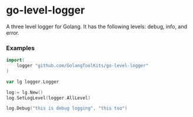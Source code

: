 # go-level-logger
A three level logger for Golang. It has the following levels: debug, info, and error.

### Examples

```go
import(
    logger "github.com/GolangToolKits/go-level-logger"
)

var lg logger.Logger

log:= lg.New()
log.SetLogLevel(logger.AllLevel)

log.Debug("this is debug logging", "this too")

```
